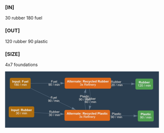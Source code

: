 ### [IN]
30 rubber
180 fuel

### [OUT]
120 rubber
90 plastic

### [SIZE]
4x7 foundations

![Calculator](calculator.png)